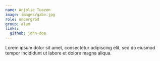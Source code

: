 ```yaml
---
name: Anjolie Tuazon
image: images/gabe.jpg
role: undergrad
group: alum
links:
  github: john-doe
---
```


Lorem ipsum dolor sit amet, consectetur adipiscing elit, sed do eiusmod tempor incididunt ut labore et dolore magna aliqua.
